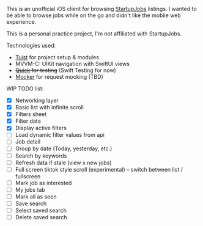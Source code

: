 This is an unofficial iOS client for browsing [StartupJobs](https://www.startupjobs.cz/) listings. I wanted to be able to browse jobs while on the go and didn't like the mobile web experience. 

This is a personal practice project, I'm not affiliated with StartupJobs.

Technologies used:
- [Tuist](https://tuist.dev/) for project setup & modules
- MVVM-C: UIKit navigation with SwiftUI views
- ~~[Quick](https://github.com/Quick/Quick) for testing~~ (Swift Testing for now)
- [Mocker](https://github.com/WeTransfer/Mocker) for request mocking (TBD)

WIP TODO list:
- [x]  Networking layer
- [x]  Basic list with infinite scroll
- [x]  Filters sheet
- [x]  Filter data
- [x]  Display active filters
- [ ]  Load dynamic filter values from api
- [ ]  Job detail
- [ ]  Group by date (Today, yesterday, etc.)
- [ ]  Search by keywords
- [ ]  Refresh data if stale (view x new jobs)
- [ ]  Full screen tiktok style scroll (experimental) – switch between list / fullscreen
- [ ]  Mark job as interested
- [ ]  My jobs tab
- [ ]  Mark all as seen
- [ ]  Save search
- [ ]  Select saved search
- [ ]  Delete saved search
